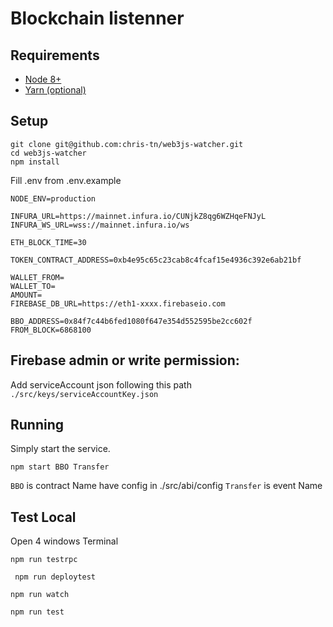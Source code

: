 # Blockchain listenner

## Requirements
- [Node 8+](https://nodejs.org/en/)
- [Yarn (optional)](https://yarnpkg.com/en/)

## Setup

```
git clone git@github.com:chris-tn/web3js-watcher.git
cd web3js-watcher
npm install
```

Fill .env from .env.example 

```
NODE_ENV=production

INFURA_URL=https://mainnet.infura.io/CUNjkZ8qg6WZHqeFNJyL
INFURA_WS_URL=wss://mainnet.infura.io/ws

ETH_BLOCK_TIME=30

TOKEN_CONTRACT_ADDRESS=0xb4e95c65c23cab8c4fcaf15e4936c392e6ab21bf

WALLET_FROM=
WALLET_TO=
AMOUNT=
FIREBASE_DB_URL=https://eth1-xxxx.firebaseio.com

BBO_ADDRESS=0x84f7c44b6fed1080f647e354d552595be2cc602f
FROM_BLOCK=6868100
```
## Firebase admin or write permission:

Add serviceAccount json following this path `./src/keys/serviceAccountKey.json`

## Running

Simply start the service.

```
npm start BBO Transfer
```

`BBO` is contract Name have config in ./src/abi/config
`Transfer` is event Name

## Test Local 

Open 4 windows Terminal 

```
npm run testrpc
```

```
 npm run deploytest
```

```
npm run watch
```

```
npm run test
```

